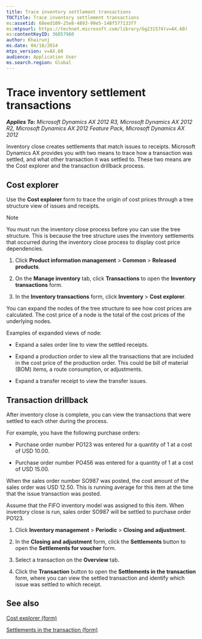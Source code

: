 ```yaml
---
title: Trace inventory settlement transactions
TOCTitle: Trace inventory settlement transactions
ms:assetid: 68eed109-25e8-4893-99e5-148f577133f7
ms:mtpsurl: https://technet.microsoft.com/library/Gg231574(v=AX.60)
ms:contentKeyID: 36057960
author: Khairunj
ms.date: 04/18/2014
mtps_version: v=AX.60
audience: Application User
ms.search.region: Global
---
```


# Trace inventory settlement transactions 


_**Applies To:** Microsoft Dynamics AX 2012 R3, Microsoft Dynamics AX 2012 R2, Microsoft Dynamics AX 2012 Feature Pack, Microsoft Dynamics AX 2012_

Inventory close creates settlements that match issues to receipts. Microsoft Dynamics AX provides you with two means to trace how a transaction was settled, and what other transaction it was settled to. These two means are the Cost explorer and the transaction drillback process.

## Cost explorer

Use the **Cost explorer** form to trace the origin of cost prices through a tree structure view of issues and receipts.


> [!NOTE]
> <P>You must run the inventory close process before you can use the tree structure. This is because the tree structure uses the inventory settlements that occurred during the inventory close process to display cost price dependencies.</P>



1.  Click **Product information management** \> **Common** \> **Released products**.

2.  On the **Manage inventory** tab, click **Transactions** to open the **Inventory transactions** form.

3.  In the **Inventory transactions** form, click **Inventory** \> **Cost explorer**.

You can expand the nodes of the tree structure to see how cost prices are calculated. The cost price of a node is the total of the cost prices of the underlying nodes.

Examples of expanded views of node:

  - Expand a sales order line to view the settled receipts.

  - Expand a production order to view all the transactions that are included in the cost price of the production order. This could be bill of material (BOM) items, a route consumption, or adjustments.

  - Expand a transfer receipt to view the transfer issues.

## Transaction drillback

After inventory close is complete, you can view the transactions that were settled to each other during the process.

For example, you have the following purchase orders:

  - Purchase order number PO123 was entered for a quantity of 1 at a cost of USD 10.00.

  - Purchase order number PO456 was entered for a quantity of 1 at a cost of USD 15.00.

When the sales order number SO987 was posted, the cost amount of the sales order was USD 12.50. This is running average for this item at the time that the issue transaction was posted.

Assume that the FIFO inventory model was assigned to this item. When inventory close is run, sales order SO987 will be settled to purchase order PO123.

1.  Click **Inventory management** \> **Periodic** \> **Closing and adjustment**.

2.  In the **Closing and adjustment** form, click the **Settlements** button to open the **Settlements for voucher** form.

3.  Select a transaction on the **Overview** tab.

4.  Click the **Transaction** button to open the **Settlements in the transaction** form, where you can view the settled transaction and identify which issue was settled to which receipt.

## See also

[Cost explorer (form)](https://technet.microsoft.com/library/aa600945\(v=ax.60\))

[Settlements in the transaction (form)](https://technet.microsoft.com/library/aa571469\(v=ax.60\))

  


